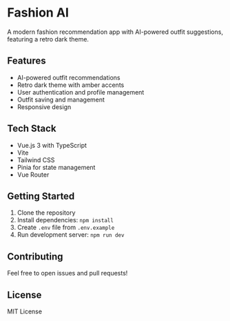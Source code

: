 # Fashion AI

A modern fashion recommendation app with AI-powered outfit suggestions, featuring a retro dark theme.

## Features

- AI-powered outfit recommendations
- Retro dark theme with amber accents
- User authentication and profile management
- Outfit saving and management
- Responsive design

## Tech Stack

- Vue.js 3 with TypeScript
- Vite
- Tailwind CSS
- Pinia for state management
- Vue Router

## Getting Started

1. Clone the repository
2. Install dependencies: `npm install`
3. Create `.env` file from `.env.example`
4. Run development server: `npm run dev`

## Contributing

Feel free to open issues and pull requests!

## License

MIT License